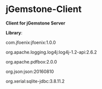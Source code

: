 # jGemstone-Client
**Client for jGemstone Server**


**Library**:

com.jfoenix:jfoenix:1.0.0

org.apache.logging.log4j:log4j-1.2-api:2.6.2

org.apache.pdfbox:2.0.0

org.json:json:20160810

org.xerial:sqlite-jdbc:3.8.11.2
